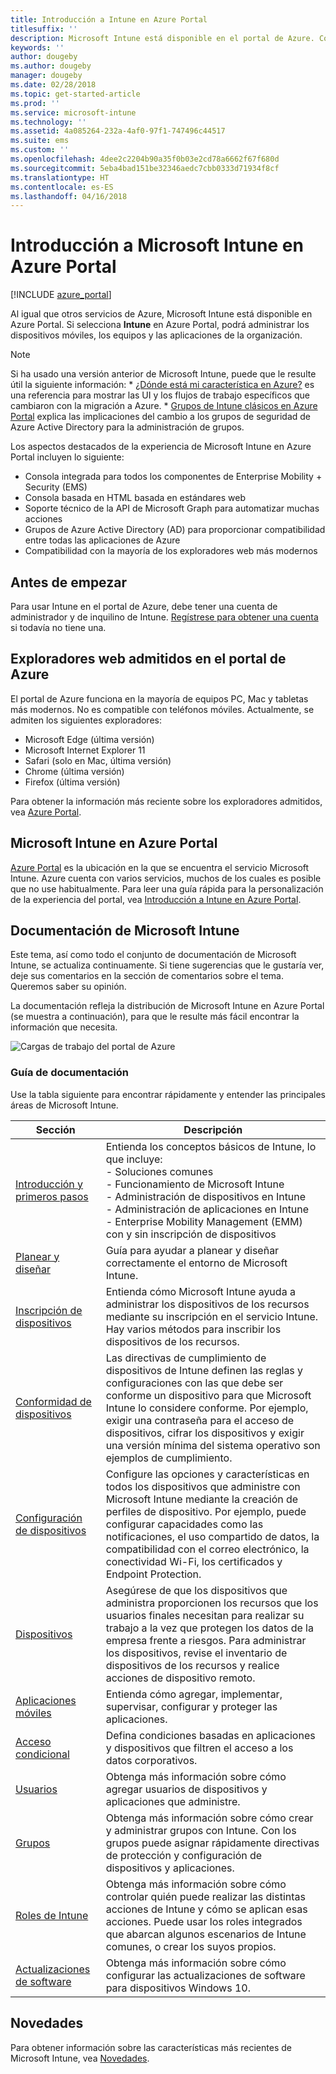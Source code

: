 ```yaml
---
title: Introducción a Intune en Azure Portal
titlesuffix: ''
description: Microsoft Intune está disponible en el portal de Azure. Conozca los conceptos básicos sobre Intune en Azure Portal.
keywords: ''
author: dougeby
ms.author: dougeby
manager: dougeby
ms.date: 02/28/2018
ms.topic: get-started-article
ms.prod: ''
ms.service: microsoft-intune
ms.technology: ''
ms.assetid: 4a085264-232a-4af0-97f1-747496c44517
ms.suite: ems
ms.custom: ''
ms.openlocfilehash: 4dee2c2204b90a35f0b03e2cd78a6662f67f680d
ms.sourcegitcommit: 5eba4bad151be32346aedc7cbb0333d71934f8cf
ms.translationtype: HT
ms.contentlocale: es-ES
ms.lasthandoff: 04/16/2018
---
```

# <a name="introduction-to-microsoft-intune-in-the-azure-portal"></a>Introducción a Microsoft Intune en Azure Portal


[!INCLUDE [azure_portal](./includes/azure_portal.md)]

Al igual que otros servicios de Azure, Microsoft Intune está disponible en Azure Portal. Si selecciona **Intune** en Azure Portal, podrá administrar los dispositivos móviles, los equipos y las aplicaciones de la organización.

> [!NOTE]
> Si ha usado una versión anterior de Microsoft Intune, puede que le resulte útil la siguiente información:
>     * [¿Dónde está mi característica en Azure?](ui-changes.md) es una referencia para mostrar las UI y los flujos de trabajo específicos que cambiaron con la migración a Azure.
>     * [Grupos de Intune clásicos en Azure Portal](groups-get-started.md) explica las implicaciones del cambio a los grupos de seguridad de Azure Active Directory para la administración de grupos.

Los aspectos destacados de la experiencia de Microsoft Intune en Azure Portal incluyen lo siguiente:

- Consola integrada para todos los componentes de Enterprise Mobility + Security (EMS)
- Consola basada en HTML basada en estándares web
- Soporte técnico de la API de Microsoft Graph para automatizar muchas acciones
- Grupos de Azure Active Directory (AD) para proporcionar compatibilidad entre todas las aplicaciones de Azure
- Compatibilidad con la mayoría de los exploradores web más modernos

## <a name="before-you-start"></a>Antes de empezar

Para usar Intune en el portal de Azure, debe tener una cuenta de administrador y de inquilino de Intune. [Regístrese para obtener una cuenta](https://portal.office.com/Signup/Signup.aspx?OfferId=40BE278A-DFD1-470a-9EF7-9F2596EA7FF9&dl=INTUNE_A&ali=1#0%20) si todavía no tiene una.

## <a name="supported-web-browsers-for-the-azure-portal"></a>Exploradores web admitidos en el portal de Azure

El portal de Azure funciona en la mayoría de equipos PC, Mac y tabletas más modernos. No es compatible con teléfonos móviles.
Actualmente, se admiten los siguientes exploradores:

- Microsoft Edge (última versión)
- Microsoft Internet Explorer 11
- Safari (solo en Mac, última versión)
- Chrome (última versión)
- Firefox (última versión)

Para obtener la información más reciente sobre los exploradores admitidos, vea [Azure Portal](https://docs.microsoft.com/azure/azure-preview-portal-supported-browsers-devices).

## <a name="microsoft-intune-in-the-azure-portal"></a>Microsoft Intune en Azure Portal

[Azure Portal](https://portal.azure.com) es la ubicación en la que se encuentra el servicio Microsoft Intune. Azure cuenta con varios servicios, muchos de los cuales es posible que no use habitualmente. Para leer una guía rápida para la personalización de la experiencia del portal, vea [Introducción a Intune en Azure Portal](get-started-azure.md).

## <a name="the-microsoft-intune-documentation"></a>Documentación de Microsoft Intune

Este tema, así como todo el conjunto de documentación de Microsoft Intune, se actualiza continuamente. Si tiene sugerencias que le gustaría ver, deje sus comentarios en la sección de comentarios sobre el tema. Queremos saber su opinión.

La documentación refleja la distribución de Microsoft Intune en Azure Portal (se muestra a continuación), para que le resulte más fácil encontrar la información que necesita.

![Cargas de trabajo del portal de Azure](./media/azure-portal-workloads.png)

### <a name="documentation-guide"></a>Guía de documentación

Use la tabla siguiente para encontrar rápidamente y entender las principales áreas de Microsoft Intune.

| Sección                                                      | Descripción                                                                                                                                                                                                                                                                                      |
|--------------------------------------------------------------|--------------------------------------------------------------------------------------------------------------------------------------------------------------------------------------------------------------------------------------------------------------------------------------------------|
| [Introducción y primeros pasos](introduction-intune.md)       | Entienda los conceptos básicos de Intune, lo que incluye:<br /> - Soluciones comunes<br /> - Funcionamiento de Microsoft Intune<br /> - Administración de dispositivos en Intune<br /> - Administración de aplicaciones en Intune<br /> - Enterprise Mobility Management (EMM) con y sin inscripción de dispositivos                                                         |
| [Planear y diseñar](planning-guide.md)                         | Guía para ayudar a planear y diseñar correctamente el entorno de Microsoft Intune.                                                                                                                                                                                                             |
| [Inscripción de dispositivos](device-enrollment.md)                    | Entienda cómo Microsoft Intune ayuda a administrar los dispositivos de los recursos mediante su inscripción en el servicio Intune. Hay varios métodos para inscribir los dispositivos de los recursos.                                                                                                         |
| [Conformidad de dispositivos](device-compliance.md)                    | Las directivas de cumplimiento de dispositivos de Intune definen las reglas y configuraciones con las que debe ser conforme un dispositivo para que Microsoft Intune lo considere conforme. Por ejemplo, exigir una contraseña para el acceso de dispositivos, cifrar los dispositivos y exigir una versión mínima del sistema operativo son ejemplos de cumplimiento. |
| [Configuración de dispositivos](device-profiles.md)                   | Configure las opciones y características en todos los dispositivos que administre con Microsoft Intune mediante la creación de perfiles de dispositivo. Por ejemplo, puede configurar capacidades como las notificaciones, el uso compartido de datos, la compatibilidad con el correo electrónico, la conectividad Wi-Fi, los certificados y Endpoint Protection.              |
| [Dispositivos](device-management.md)                              | Asegúrese de que los dispositivos que administra proporcionen los recursos que los usuarios finales necesitan para realizar su trabajo a la vez que protegen los datos de la empresa frente a riesgos. Para administrar los dispositivos, revise el inventario de dispositivos de los recursos y realice acciones de dispositivo remoto.                                                      |
| [Aplicaciones móviles](app-management.md)                             | Entienda cómo agregar, implementar, supervisar, configurar y proteger las aplicaciones.                                                                                                                                                                                                                             |
| [Acceso condicional](conditional-access.md)                  | Defina condiciones basadas en aplicaciones y dispositivos que filtren el acceso a los datos corporativos.                                                                                                                                                                                                            |
| [Usuarios](users-add.md)                                        | Obtenga más información sobre cómo agregar usuarios de dispositivos y aplicaciones que administre.                                                                                                                                                                                                                                           |
| [Grupos](groups-get-started.md)                              | Obtenga más información sobre cómo crear y administrar grupos con Intune. Con los grupos puede asignar rápidamente directivas de protección y configuración de dispositivos y aplicaciones.                                                                                                                                             |
| [Roles de Intune](role-based-access-control.md)                 | Obtenga más información sobre cómo controlar quién puede realizar las distintas acciones de Intune y cómo se aplican esas acciones. Puede usar los roles integrados que abarcan algunos escenarios de Intune comunes, o crear los suyos propios.                                                                                 |
| [Actualizaciones de software](windows-update-for-business-configure.md) | Obtenga más información sobre cómo configurar las actualizaciones de software para dispositivos Windows 10.                                                                                                                                                                                                                                  |

## <a name="whats-new"></a>Novedades

Para obtener información sobre las características más recientes de Microsoft Intune, vea [Novedades](whats-new.md).
